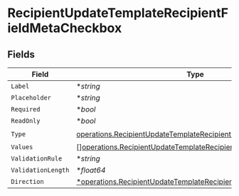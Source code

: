 # RecipientUpdateTemplateRecipientFieldMetaCheckbox


## Fields

| Field                                                                                                                                                | Type                                                                                                                                                 | Required                                                                                                                                             | Description                                                                                                                                          |
| ---------------------------------------------------------------------------------------------------------------------------------------------------- | ---------------------------------------------------------------------------------------------------------------------------------------------------- | ---------------------------------------------------------------------------------------------------------------------------------------------------- | ---------------------------------------------------------------------------------------------------------------------------------------------------- |
| `Label`                                                                                                                                              | **string*                                                                                                                                            | :heavy_minus_sign:                                                                                                                                   | N/A                                                                                                                                                  |
| `Placeholder`                                                                                                                                        | **string*                                                                                                                                            | :heavy_minus_sign:                                                                                                                                   | N/A                                                                                                                                                  |
| `Required`                                                                                                                                           | **bool*                                                                                                                                              | :heavy_minus_sign:                                                                                                                                   | N/A                                                                                                                                                  |
| `ReadOnly`                                                                                                                                           | **bool*                                                                                                                                              | :heavy_minus_sign:                                                                                                                                   | N/A                                                                                                                                                  |
| `Type`                                                                                                                                               | [operations.RecipientUpdateTemplateRecipientFieldMetaTypeCheckbox](../../models/operations/recipientupdatetemplaterecipientfieldmetatypecheckbox.md) | :heavy_check_mark:                                                                                                                                   | N/A                                                                                                                                                  |
| `Values`                                                                                                                                             | [][operations.RecipientUpdateTemplateRecipientValue2](../../models/operations/recipientupdatetemplaterecipientvalue2.md)                             | :heavy_minus_sign:                                                                                                                                   | N/A                                                                                                                                                  |
| `ValidationRule`                                                                                                                                     | **string*                                                                                                                                            | :heavy_minus_sign:                                                                                                                                   | N/A                                                                                                                                                  |
| `ValidationLength`                                                                                                                                   | **float64*                                                                                                                                           | :heavy_minus_sign:                                                                                                                                   | N/A                                                                                                                                                  |
| `Direction`                                                                                                                                          | [*operations.RecipientUpdateTemplateRecipientDirection](../../models/operations/recipientupdatetemplaterecipientdirection.md)                        | :heavy_minus_sign:                                                                                                                                   | N/A                                                                                                                                                  |